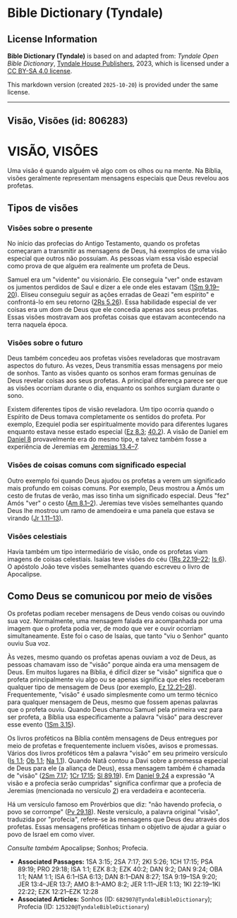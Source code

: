 # Bible Dictionary (Tyndale)

## License Information

**Bible Dictionary (Tyndale)** is based on and adapted from: _Tyndale Open Bible Dictionary_, [Tyndale House Publishers](https://tyndaleopenresources.com/), 2023, which is licensed under a [CC BY-SA 4.0 license](https://creativecommons.org/licenses/by-sa/4.0/legalcode.en).

This markdown version (created `2025-10-20`) is provided under the same license.



--------------------------------

## Visão, Visões (id: 806283)

VISÃO, VISÕES
=============

Uma visão é quando alguém vê algo com os olhos ou na mente. Na Bíblia, visões geralmente representam mensagens especiais que Deus revelou aos profetas.

Tipos de visões
---------------

### Visões sobre o presente

No início das profecias do Antigo Testamento, quando os profetas começaram a transmitir as mensagens de Deus, há exemplos de uma visão especial que outros não possuíam. As pessoas viam essa visão especial como prova de que alguém era realmente um profeta de Deus.

Samuel era um "vidente" ou visionário. Ele conseguia "ver" onde estavam os jumentos perdidos de Saul e dizer a ele onde eles estavam ([1Sm 9\.19–20](https://ref.ly/1Sam9:19-1Sam9:20)). Eliseu conseguiu seguir as ações erradas de Geazi "em espírito" e confrontá\-lo em seu retorno ([2Rs 5\.26](https://ref.ly/2Kgs5:26)). Essa habilidade especial de ver coisas era um dom de Deus que ele concedia apenas aos seus profetas. Essas visões mostravam aos profetas coisas que estavam acontecendo na terra naquela época.

### Visões sobre o futuro

Deus também concedeu aos profetas visões reveladoras que mostravam aspectos do futuro. Às vezes, Deus transmitia essas mensagens por meio de sonhos. Tanto as visões quanto os sonhos eram formas genuínas de Deus revelar coisas aos seus profetas. A principal diferença parece ser que as visões ocorriam durante o dia, enquanto os sonhos surgiam durante o sono.

Existem diferentes tipos de visão reveladora. Um tipo ocorria quando o Espírito de Deus tomava completamente os sentidos do profeta. Por exemplo, Ezequiel podia ser espiritualmente movido para diferentes lugares enquanto estava nesse estado especial ([Ez 8\.3](https://ref.ly/Ezek8:3); [40\.2](https://ref.ly/Ezek40:2)). A visão de Daniel em [Daniel 8](https://ref.ly/Dan8:1-Dan8:27) provavelmente era do mesmo tipo, e talvez também fosse a experiência de Jeremias em [Jeremias 13\.4–7](https://ref.ly/Jer13:4-Jer13:7).

### Visões de coisas comuns com significado especial

Outro exemplo foi quando Deus ajudou os profetas a verem um significado mais profundo em coisas comuns. Por exemplo, Deus mostrou a Amós um cesto de frutas de verão, mas isso tinha um significado especial. Deus "fez" Amós "ver" o cesto ([Am 8\.1–2](https://ref.ly/Amos8:1-Amos8:2)). Jeremias teve visões semelhantes quando Deus lhe mostrou um ramo de amendoeira e uma panela que estava se virando ([Jr 1\.11–13](https://ref.ly/Jer1:11-Jer1:13)).

### Visões celestiais

Havia também um tipo intermediário de visão, onde os profetas viam imagens de coisas celestiais. Isaías teve visões do céu ([1Rs 22\.19–22](https://ref.ly/1Kgs22:19-1Kgs22:22); [Is 6](https://ref.ly/Isa6:1-Isa6:13)). O apóstolo João teve visões semelhantes quando escreveu o livro de Apocalipse.

Como Deus se comunicou por meio de visões
-----------------------------------------

Os profetas podiam receber mensagens de Deus vendo coisas ou ouvindo sua voz. Normalmente, uma mensagem falada era acompanhada por uma imagem que o profeta podia ver, de modo que ver e ouvir ocorriam simultaneamente. Este foi o caso de Isaías, que tanto "viu o Senhor" quanto ouviu Sua voz.

Às vezes, mesmo quando os profetas apenas ouviam a voz de Deus, as pessoas chamavam isso de "visão" porque ainda era uma mensagem de Deus. Em muitos lugares na Bíblia, é difícil dizer se "visão" significa que o profeta principalmente viu algo ou se apenas significa que eles receberam qualquer tipo de mensagem de Deus (por exemplo, [Ez 12\.21–28](https://ref.ly/Ezek12:21-Ezek12:28)). Frequentemente, "visão" é usado simplesmente como um termo técnico para qualquer mensagem de Deus, mesmo que fossem apenas palavras que o profeta ouviu. Quando Deus chamou Samuel pela primeira vez para ser profeta, a Bíblia usa especificamente a palavra "visão" para descrever esse evento ([1Sm 3\.15](https://ref.ly/1Sam3:15)).

Os livros proféticos na Bíblia contêm mensagens de Deus entregues por meio de profetas e frequentemente incluem visões, avisos e promessas. Vários dos livros proféticos têm a palavra "visão" em seu primeiro versículo ([Is 1\.1](https://ref.ly/Isa1:1); [Ob 1\.1](https://ref.ly/Obad1:1); [Na 1\.1](https://ref.ly/Nah1:1)). Quando Natã contou a Davi sobre a promessa especial de Deus para ele (a aliança de Deus), essa mensagem também é chamada de "visão" ([2Sm 7\.17](https://ref.ly/2Sam7:17); [1Cr 17\.15](https://ref.ly/1Chr17:15); [Sl 89\.19](https://ref.ly/Ps89:19)). Em [Daniel 9\.24](https://ref.ly/Dan9:24) a expressão "A visão e a profecia serão cumpridas" significa confirmar que a profecia de Jeremias (mencionada no versículo [2](https://ref.ly/Dan9:2)) era verdadeira e aconteceria.

Há um versículo famoso em Provérbios que diz: "não havendo profecia, o povo se corrompe" ([Pv 29\.18](https://ref.ly/Prov29:18)). Neste versículo, a palavra original "visão", traduzida por "profecia", refere\-se às mensagens que Deus deu através dos profetas. Essas mensagens proféticas tinham o objetivo de ajudar a guiar o povo de Israel em como viver.

*Consulte também* Apocalipse; Sonhos; Profecia.

* **Associated Passages:** 1SA 3:15; 2SA 7:17; 2KI 5:26; 1CH 17:15; PSA 89:19; PRO 29:18; ISA 1:1; EZK 8:3; EZK 40:2; DAN 9:2; DAN 9:24; OBA 1:1; NAM 1:1; ISA 6:1–ISA 6:13; DAN 8:1–DAN 8:27; 1SA 9:19–1SA 9:20; JER 13:4–JER 13:7; AMO 8:1–AMO 8:2; JER 1:11–JER 1:13; 1KI 22:19–1KI 22:22; EZK 12:21–EZK 12:28
* **Associated Articles:** Sonhos (ID: `682907@TyndaleBibleDictionary`); Profecia (ID: `125320@TyndaleBibleDictionary`)

